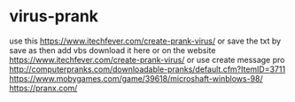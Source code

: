 # virus-prank 
use this https://www.itechfever.com/create-prank-virus/
or save the txt by
save as 
then add vbs
download it here or on the website https://www.itechfever.com/create-prank-virus/
or use create message pro http://computerpranks.com/downloadable-pranks/default.cfm?ItemID=3711
https://www.mobygames.com/game/39618/microshaft-winblows-98/
https://pranx.com/


